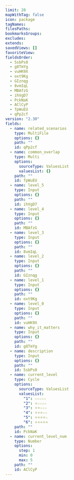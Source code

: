 ```yaml
---
limit: 20
mapWithTag: false
icon: package
tagNames: 
filesPaths: 
bookmarksGroups: 
excludes: 
extends: 
savedViews: []
favoriteView: 
fieldsOrder:
  - 5sbPs0
  - g8TmYg
  - vuHK9X
  - oxt9Kg
  - GIznqg
  - 8vmIqL
  - MBAfzG
  - ihVgD7
  - PckNaK
  - AClCyP
  - fpWuEU
  - qPp2cf
version: "2.30"
fields:
  - name: related_scenarios
    type: MultiFile
    options: {}
    path: ""
    id: qPp2cf
  - name: common_overlap
    type: Multi
    options:
      sourceType: ValuesList
      valuesList: {}
    path: ""
    id: fpWuEU
  - name: level_5
    type: Input
    options: {}
    path: ""
    id: ihVgD7
  - name: level_4
    type: Input
    options: {}
    path: ""
    id: MBAfzG
  - name: level_3
    type: Input
    options: {}
    path: ""
    id: 8vmIqL
  - name: level_2
    type: Input
    options: {}
    path: ""
    id: GIznqg
  - name: level_1
    type: Input
    options: {}
    path: ""
    id: oxt9Kg
  - name: level_0
    type: Input
    options: {}
    path: ""
    id: vuHK9X
  - name: why_it_matters
    type: Input
    options: {}
    path: ""
    id: g8TmYg
  - name: description
    type: Input
    options: {}
    path: ""
    id: 5sbPs0
  - name: current_level
    type: Cycle
    options:
      sourceType: ValuesList
      valuesList:
        "1": ☆☆☆☆☆
        "2": ⭐☆☆☆☆
        "3": ⭐⭐☆☆☆
        "4": ⭐⭐⭐☆☆
        "5": ⭐⭐⭐⭐☆
        "6": ⭐⭐⭐⭐⭐
    path: ""
    id: PckNaK
  - name: current_level_num
    type: Number
    options:
      step: 1
      min: 0
      max: 5
    path: ""
    id: AClCyP
---
```

